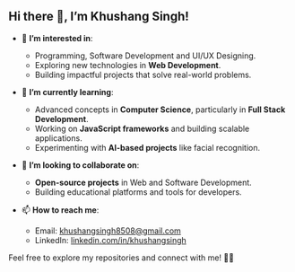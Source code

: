 ## Hi there 👋, I’m **Khushang Singh**!

- 👀 **I’m interested in**:
  - Programming, Software Development and UI/UX Designing.
  - Exploring new technologies in **Web Development**.
  - Building impactful projects that solve real-world problems.

- 🌱 **I’m currently learning**:
  - Advanced concepts in **Computer Science**, particularly in **Full Stack Development**.
  - Working on **JavaScript frameworks** and building scalable applications.
  - Experimenting with **AI-based projects** like facial recognition.

- 💞️ **I’m looking to collaborate on**:
  - **Open-source projects** in Web and Software Development.
  - Building educational platforms and tools for developers.

- 📫 **How to reach me**:
  - Email: [khushangsingh8508@gmail.com](mailto:khushangsingh8508@gmail.com)
  - LinkedIn: [linkedin.com/in/khushangsingh](https://www.linkedin.com/in/khushangsingh2004/)

Feel free to explore my repositories and connect with me! 🚀✨


<!---
KhushangSingh/KhushangSingh is a ✨ special ✨ repository because its `README.md` (this file) appears on your GitHub profile.
You can click the Preview link to take a look at your changes.
--->
